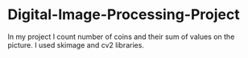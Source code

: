 # Digital-Image-Processing-Project
In my project I count number of coins and their sum of values on the picture. I used skimage and cv2 libraries.
